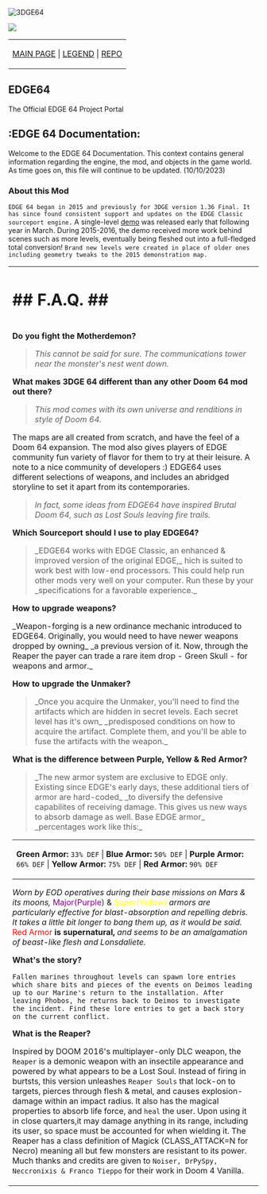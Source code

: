 ![3DGE64](https://github.com/chutzcraft/EDGE64/assets/33589559/8c50ec74-448f-4df5-a458-f4592a4151c5)


<img src="https://github.com/chutzcraft/EDGE64/assets/33589559/242e7cb1-eaa0-4ec9-aff5-8674eb8b5324">

<table>
  <tr>
    <td>
      
[MAIN PAGE](../master/index.md) | [LEGEND](../master/legend.md) | [REPO](https://github.com/chutzcraft/EDGE64)
</td></tr>
    
</table>

## EDGE64 ##
The Official EDGE 64 Project Portal

## :EDGE 64 Documentation: ##

Welcome to the EDGE 64 Documentation. This context contains general information regarding the engine,
the mod, and objects in the game world. As time goes on, this file will continue to be updated. (10/10/2023)

### About this Mod ###
`EDGE 64 began in 2015 and previously for 3DGE version 1.36 Final. It has since found consistent support
and updates on the EDGE Classic sourceport engine.`
A single-level [demo](http://www.wadsinprogress.info/index.php?a=listwads&wad=1771) was released
early that following year in March. During 2015-2016, the demo received more work behind scenes such as more
levels, eventually being fleshed out into a full-fledged total conversion!
`Brand new levels were created in place of older ones including geometry tweaks to the 2015 demonstration map.`





<table>
  <tr>
    <td>
      
<h1> <B>## F.A.Q. ##</B> </h1>

    
  </tr>

 <tr>
   <td>
     
**Do you fight the Motherdemon?**

>_This cannot be said for sure. The communications tower near the monster's nest went down._

**What makes 3DGE 64 different than any other Doom 64 mod out there?**

>_This mod comes with its own universe and renditions in style of Doom 64._ 

<p>The maps are all created from scratch, and have the feel of a Doom 64 expansion. The mod also gives
players of EDGE community fun variety of flavor for them to try at their leisure. A note to a nice community of developers :)
EDGE64 uses different selections of weapons, and includes an abridged storyline to set it apart from its contemporaries.</p>

>_In fact, some ideas from EDGE64 have inspired Brutal Doom 64, such as Lost Souls leaving fire trails._ 

**Which Sourceport should I use to play EDGE64?** 

><p>_EDGE64 works with EDGE Classic, an enhanced & improved version of the original EDGE,_
>hich is suited to work best with low-end processors. This could help run other mods very well on your computer. Run these by your
>_specifications for a favorable experience._</p>

**How to upgrade weapons?**

<p>_Weapon-forging is a new ordinance mechanic introduced to EDGE64. Originally, you would need to have newer weapons dropped by owning_
_a previous version of it. Now, through the Reaper the payer can trade a rare item drop - Green Skull - for weapons and armor._</p>

**How to upgrade the Unmaker?**

><p>_Once you acquire the Unmaker, you'll need to find the artifacts which are hidden in secret levels. Each secret level has it's own_
>_predisposed conditions on how to acquire the artifact. Complete them, and you'll be able to fuse the artifacts with the weapon._</p>

**What is the difference between Purple, Yellow & Red Armor?**

><p>_The new armor system are exclusive to EDGE only. Existing since EDGE's early days, these additional tiers of armor are hard-coded_
>_to diversify the defensive capabilites of receiving damage. This gives us new ways to absorb damage as well. Base EDGE armor_
>_percentages work like this:_</p>

<table>
  <tr>
    <td>
      
**Green Armor:** `33% DEF` | **Blue Armor:** `50% DEF` | **Purple Armor:** `66% DEF` | **Yellow Armor:** `75% DEF` | **Red Armor:** `90% DEF`

</td></tr>
</table>

_Worn by EOD operatives during their base missions on Mars & its moons,_ <font color="purple">Major(Purple)</font> & <font color="yellow">Super(Yellow)</font> _armors are particularly effective_
_for blast-absorption and repelling debris. It takes a little bit longer to bang them up, as it would be said._ <font color="red">Red Armor</font> **is supernatural,**
_and seems to be an amalgamation of beast-like flesh and Lonsdaliete._

**What's the story?**

`Fallen marines throughout levels can spawn lore entries which share bits and pieces of the events on Deimos leading up to our Marine's
return to the installation. After leaving Phobos, he returns back to Deimos to investigate the incident. Find these lore entries
to get a back story on the current conflict.`

**What is the Reaper?**

Inspired by DOOM 2016's multiplayer-only DLC weapon, the `Reaper` is a demonic weapon with an insectile appearance and powered by what
appears to be a Lost Soul. Instead of firing in burtsts, this version unleashes `Reaper Souls` that lock-on to targets, pierces through
flesh & metal, and causes explosion-damage within an impact radius. It also has the magical properties to absorb life force, and `heal`
the user. Upon using it in close quarters,it may damage anything in its range, including its user, so space must be accounted for when 
wielding it. The Reaper has a class definition of Magick (CLASS_ATTACK=N for Necro) meaning all but few monsters are resistant to its
power. Much thanks and credits are given to `Noiser, DrPySpy, Neccronixis & Franco Tieppo` for their work in Doom 4 Vanilla.
</td>
</tr>
</table>
  
</div></div>
</div>


